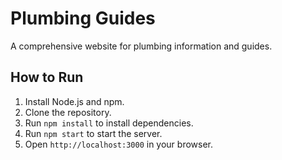 
# Plumbing Guides

A comprehensive website for plumbing information and guides.

## How to Run

1. Install Node.js and npm.
2. Clone the repository.
3. Run `npm install` to install dependencies.
4. Run `npm start` to start the server.
5. Open `http://localhost:3000` in your browser.
